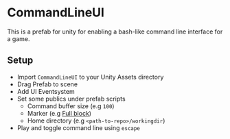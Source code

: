 # CommandLineUI

This is a prefab for unity for enabling a bash-like command line interface for a game.

## Setup

- Import `CommandLineUI` to your Unity Assets directory
- Drag Prefab to scene
- Add UI Eventsystem
- Set some publics under prefab scripts
  - Command buffer size (e.g `100`)
  - Marker (e.g  [Full block](https://en.wikipedia.org/wiki/Block_Elements))
  - Home directory (e.g `<path-to-repo>/workingdir`)
- Play and toggle command line using `escape`